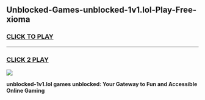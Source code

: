 
## Unblocked-Games-unblocked-1v1.lol-Play-Free-xioma
<h3>
<a href="https://premium76.site?title=unblocked-1v1.lol&ref=15A">CLICK TO PLAY</a></h3>
<hr>

<h3>
<a href="https://premium76.site?title=unblocked-1v1.lol&ref=15A">CLICK 2 PLAY</a>
  
</h3>

<a href="https://premium76.site?title=unblocked-1v1.lol&ref=15A"><img src="https://clearcache.store/games.png"></a>


**unblocked-1v1.lol games unblocked: Your Gateway to Fun and Accessible Online Gaming**
